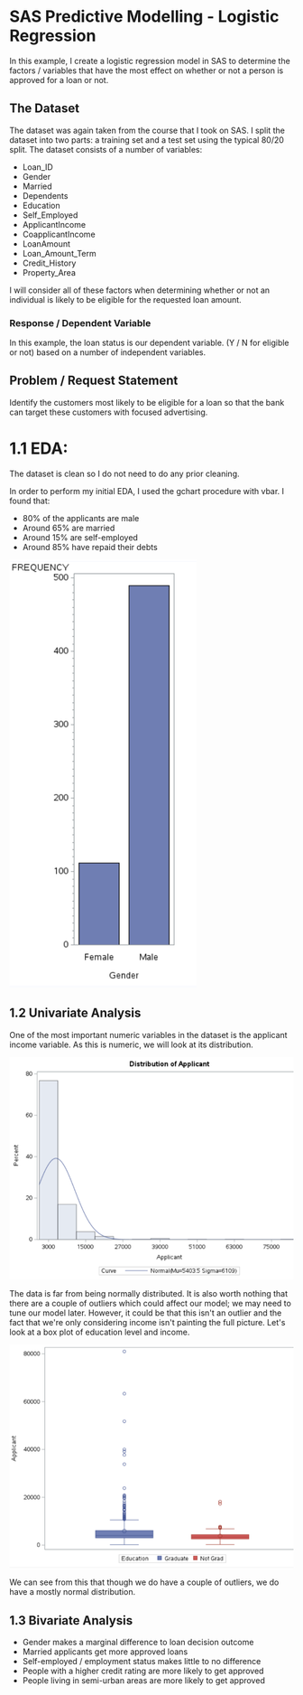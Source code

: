 
# SAS Predictive Modelling - Logistic Regression
In this example, I create a logistic regression model in SAS to determine the factors / variables that have the most effect on whether or not a person is approved for a loan or not. 

## The Dataset
The dataset was again taken from the course that I took on SAS. 
I split the dataset into two parts: a training set and a test set using the typical 80/20 split. 
The dataset consists of a number of variables:
- Loan_ID
- Gender
- Married
- Dependents
- Education
- Self_Employed
- ApplicantIncome
- CoapplicantIncome
- LoanAmount
- Loan_Amount_Term
- Credit_History
- Property_Area

I will consider all of these factors when determining whether or not an individual is likely to be eligible for the requested loan amount.

### Response / Dependent Variable
In this example, the loan status is our dependent variable. (Y / N for eligible or not) based on a number of independent variables. 


## Problem / Request Statement
Identify the customers most likely to be eligible for a loan so that the bank can target these customers with focused advertising. 


# 1.1 EDA:
The dataset is clean so I do not need to do any prior cleaning.

In order to perform my initial EDA, I used the gchart procedure with vbar. I found that:
- 80% of the applicants are male
- Around 65% are married
- Around 15% are self-employed
- Around 85% have repaid their debts

![Image of gender column chart ](https://github.com/jenson-berry/PortfolioProjects-Data/blob/main/SAS/log_reg_EDA01.png)

## 1.2 Univariate Analysis
One of the most important numeric variables in the dataset is the applicant income variable. As this is numeric, we will look at its distribution. 

![Image of gender column chart ](https://github.com/jenson-berry/PortfolioProjects-Data/blob/main/SAS/log_reg_EDA02.png)

The data is far from being normally distributed. It is also worth nothing that there are a couple of outliers which could affect our model; we may need to tune our model later. However, it could be that this isn't an outlier and the fact that we're only considering income isn't painting the full picture.
Let's look at a box plot of education level and income. 

![Image of gender column chart ](https://github.com/jenson-berry/PortfolioProjects-Data/blob/main/SAS/log_reg_EDA03.png)

We can see from this that though we do have a couple of outliers, we do have a mostly normal distribution. 

## 1.3 Bivariate Analysis
- Gender makes a marginal difference to loan decision outcome
- Married applicants get more approved loans
- Self-employed / employment status makes little to no difference
- People with a higher credit rating are more likely to get approved
- People living in semi-urban areas are more likely to get approved 





